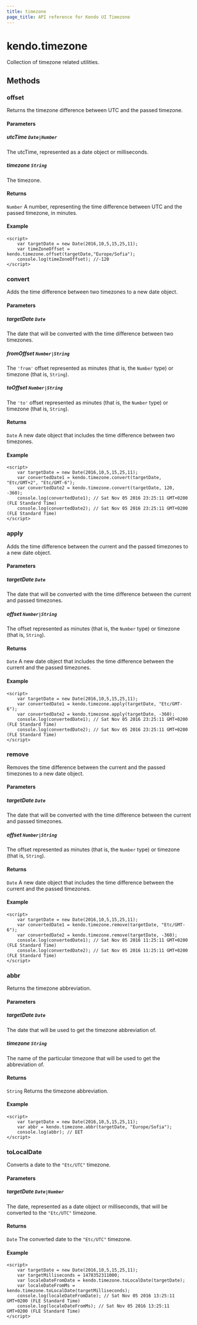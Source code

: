 ```yaml
---
title: timezone
page_title: API reference for Kendo UI Timezone
---
```


# kendo.timezone

Collection of timezone related utilities.

## Methods

### offset

Returns the timezone difference between UTC and the passed timezone.

#### Parameters

##### utcTime `Date|Number`

The utcTime, represented as a date object or milliseconds.

##### timezone `String`

The timezone.

#### Returns

`Number` A number, representing the time difference between UTC and the passed timezone, in minutes.

#### Example

    <script>
        var targetDate = new Date(2016,10,5,15,25,11);
        var timeZoneOffset = kendo.timezone.offset(targetDate,"Europe/Sofia");
        console.log(timeZoneOffset); //-120
    </script>

### convert

Adds the time difference between two timezones to a new date object.

#### Parameters

##### targetDate `Date`

The date that will be converted with the time difference between two timezones.

##### fromOffset `Number|String`

The `'from'` offset represented as minutes (that is, the `Number` type) or timezone (that is, `String`).

##### toOffset `Number|String`

The `'to'` offset represented as minutes (that is, the `Number` type) or timezone (that is, `String`).

#### Returns

`Date` A new date object that includes the time difference between two timezones.

#### Example

    <script>
        var targetDate = new Date(2016,10,5,15,25,11);
        var convertedDate1 = kendo.timezone.convert(targetDate, "Etc/GMT+2", "Etc/GMT-6");
		var convertedDate2 = kendo.timezone.convert(targetDate, 120, -360);
        console.log(convertedDate1); // Sat Nov 05 2016 23:25:11 GMT+0200 (FLE Standard Time)
		console.log(convertedDate2); // Sat Nov 05 2016 23:25:11 GMT+0200 (FLE Standard Time)
    </script>

### apply

Adds the time difference between the current and the passed timezones to a new date object.

#### Parameters

##### targetDate `Date`

The date that will be converted with the time difference between the current and passed timezones.

##### offset `Number|String`

The offset represented as minutes (that is, the `Number` type) or timezone (that is, `String`).

#### Returns

`Date` A new date object that includes the time difference between the current and the passed timezones.

#### Example

    <script>
        var targetDate = new Date(2016,10,5,15,25,11);
        var convertedDate1 = kendo.timezone.apply(targetDate, "Etc/GMT-6");
		var convertedDate2 = kendo.timezone.apply(targetDate, -360);
        console.log(convertedDate1); // Sat Nov 05 2016 23:25:11 GMT+0200 (FLE Standard Time)
		console.log(convertedDate2); // Sat Nov 05 2016 23:25:11 GMT+0200 (FLE Standard Time)
    </script>

### remove

Removes the time difference between the current and the passed timezones to a new date object.

#### Parameters

##### targetDate `Date`

The date that will be converted with the time difference between the current and passed timezones.

##### offset `Number|String`

The offset represented as minutes (that is, the `Number` type) or timezone (that is, `String`).

#### Returns

`Date` A new date object that includes the time difference between the current and the passed timezones.

#### Example

    <script>
        var targetDate = new Date(2016,10,5,15,25,11);
        var convertedDate1 = kendo.timezone.remove(targetDate, "Etc/GMT-6");
		var convertedDate2 = kendo.timezone.remove(targetDate, -360);
        console.log(convertedDate1); // Sat Nov 05 2016 11:25:11 GMT+0200 (FLE Standard Time)
		console.log(convertedDate2); // Sat Nov 05 2016 11:25:11 GMT+0200 (FLE Standard Time)
    </script>

### abbr

Returns the timezone abbreviation.

#### Parameters

##### targetDate `Date`

The date that will be used to get the timezone abbreviation of.

##### timezone `String`

The name of the particular timezone that will be used to get the abbreviation of.

#### Returns

`String` Returns the timezone abbreviation.

#### Example

    <script>
        var targetDate = new Date(2016,10,5,15,25,11);
        var abbr = kendo.timezone.abbr(targetDate, "Europe/Sofia");
        console.log(abbr); // EET
    </script>

### toLocalDate

Converts a date to the `"Etc/UTC"` timezone.

#### Parameters

##### targetDate `Date|Number`

The date, represented as a date object or milliseconds, that will be converted to the `"Etc/UTC"` timezone.

#### Returns

`Date` The converted date to the `"Etc/UTC"` timezone.

#### Example

    <script>
        var targetDate = new Date(2016,10,5,15,25,11);
		var targetMilliseconds = 1478352311000;
        var localeDateFromDate = kendo.timezone.toLocalDate(targetDate);
		var localeDateFromMs = kendo.timezone.toLocalDate(targetMilliseconds);
        console.log(localeDateFromDate); // Sat Nov 05 2016 13:25:11 GMT+0200 (FLE Standard Time)
		console.log(localeDateFromMs); // Sat Nov 05 2016 13:25:11 GMT+0200 (FLE Standard Time)
    </script>
